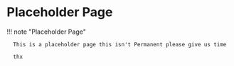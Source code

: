# Placeholder Page

!!! note "Placeholder Page"

      This is a placeholder page this isn't Permanent please give us time 
   
      thx 